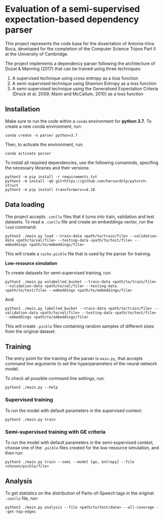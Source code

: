 

# Evaluation of a semi-supervised expectation-based dependency parser

This project represents the code base for the dissertation of Antonia-Irina Boca, developed for the completion of the Computer Science Tripos Part II at the University of Cambridge.

The project implements a dependency parser following the architecture of Dozat & Manning (2017) that can be trained using three techniques:
1. A supervised technique using cross entropy as a loss function
2. A semi-supervised technique using Shannon Entropy as a loss function
3. A semi-supervised technique using the Generalised Expectation Criteria (Druck et al. 2009; Mann and McCallum, 2010) as a loss function

## Installation
Make sure to run the code within a `conda` environment for **python 3.7**. To create a new conda environment, run:
```
conda create -n parser python=3.7
```
Then, to activate the environment, run:
```
conda activate parser
```
To install all required dependencies, use the following comamnds, specifing the necessary libraries and their versions:
```
python3 -m pip install -r requirements.txt
python3 -m install -qU git+https://github.com/harvardnlp/pytorch-struct
python3 -m pip install transformers==4.10
```

## Data loading
The project accepts `.conllu` files that it turns into train, validation and test datasets. To read a `.conllu` file and create an embeddings vector, run the `load` command:
```
python3 ./main.py load --train-data <path/to/train/file> --validation-data <path/to/val/file> --testing-data <path/to/test/file> --embeddings <path/to/embeddings/file>
```
This will create a `cache.pickle` file that is used by the parser for training. 

**Low-resource simulation**

To create datasets for semi-supervised training, run:
```
python3 ./main.py unlabelled_bucket --train-data <path/to/train/file> --validation-data <path/to/val/file> --testing-data <path/to/test/file> --embeddings <path/to/embeddings/file>
```
And:
```
python3 ./main.py labelled_bucket --train-data <path/to/train/file> --validation-data <path/to/val/file> --testing-data <path/to/test/file> --embeddings <path/to/embeddings/file>
```

This will create `.pickle` files containing random samples of different sizes from the original dataset. 

## Training

The entry point for the training of the parser is `main.py`, that accepts command line arguments to set the hyperparameters of the neural network model. 

To check all possible command line settings, run:
```
python3 ./main.py --help
```

### Supervised training
To run the model with default parameters in the supervised context:
```
python3 ./main.py train 
```

### Semi-supervised training with GE criteria
To run the model with default parameters in the semi-supervised context, choose one of the `.pickle` files created for the low-resource simulation, and then run:
```
python3 ./main.py train --semi --model [ge, entropy] --file <chosen/pickle/file> 
```

## Analysis
To get statistics on the distribution of Parts-of-Speech tags in the original `.conllu` file, run:
```
python3 ./main.py analysis --file <path/to/test/data> --all-coverage --get-top-edges
```
